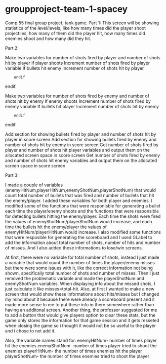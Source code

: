# groupproject-team-1-spacey
Comp 55 final group project, tank game.
Part 1:
This screen will be showing statistics of the level/levels, like how many times did the player shoot projectiles, how many of them did the player hit, how many times did enemies shoot and how many did they hit.


Part 2:

Make two variables for number of shots fired by player and number of shots hit by player
If player shoots
	Increment number of shots fired by player variable
		If bullets hit enemy
			Increment number of shots hit by player
			
		endif
endif

Make two variables for number of shots fired by enemy and number of shots hit by enemy
If enemy shoots
	Increment number of shots fired by enemy variable
		If bullets hit player
			Increment number of shots hit by enemy
			
		endif
endif

Add section for showing bullets fired by player and number of shots hit by player in score screen
Add section for showing bullets fired by enemy and number of shots hit by enemy in score screen
Get number of shots fired by player and number of shots hit player variables and output them on the allocated screen space in score screen
Get number of shots fired by enemy and number of shots hit enemy variables and output them on the allocated screen space in score screen


Part 3:

I made a couple of variables (enemyHitNum,playerHitNum,enemyShotNum,playerShotNum) that would count total number of bullets that was fired and number of bullets that hit the enemy/player. I added these variables for both player and enemies. I modified some of the functions that were responisble for generating a bullet each time the player/enemy shoots and the functions that were responsible for detecting bullets hitting the enemy/player. Each time the shots were fired the values of enemyShotNum/playerShotNum would increase, and each time the bullets hit the enemy/player the values of enemyHitNum/playerHitNum would increase. I also modified some functions that were resposible for generating the scoreboard and I used GLabel to add the information about total number of shots, number of hits and number of misses. And I also added these informations to lose/win screens.

At first, there were no variable for total number of shots, instead I just made a variable that would count the number of times the player/enemy misses but there were some issues with it, like the correct information not being shown, specifically total number of shots and number of misses. Then I just removed the problematic variable and made the playerShotNum and enemyShotNum variables. When displaying info about the missed shots, I just calculate it like misses=total-hit. Also, at first I wanted to make a new screen that would show these informations about hits/misses but I changed my mind about it because there were already a scoreboard present and it made more sense to me to put these info in there somewhere rather than having an additonal screen. Another thing, the professor suggested for me to add a button that would give players option to clear these stats, but the game only stores the information for that game session and it gets resseted when closing the game so i thought it would not be so useful to the player and i chose to not add it.

Also, the variable names stand for:
enemyHitNum- number of times player hit the enemies
enemyShotNum- number of times player tried to shoot the enemies
playerHitNum- the number of times enemies hit the player
playerShotNum- the number of times enemies tried to shoot the player





